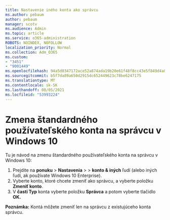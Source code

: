 ```yaml
---
title: Nastavenie iného konta ako správcu
ms.author: pebaum
author: pebaum
manager: scotv
ms.audience: Admin
ms.topic: article
ms.service: o365-administration
ROBOTS: NOINDEX, NOFOLLOW
localization_priority: Normal
ms.collection: Adm_O365
ms.custom:
- "3451"
- "9001449"
ms.openlocfilehash: 94a5d0347172ace52a874ada19b20e61f48f8cc43e5f849d4a8400a2288aeb88
ms.sourcegitcommit: b5f7da89a650d2915dc652449623c78be6247175
ms.translationtype: MT
ms.contentlocale: sk-SK
ms.lasthandoff: 08/05/2021
ms.locfileid: "53993224"
---
```

# <a name="change-a-standard-user-account-to-an-administrator-in-windows-10"></a>Zmena štandardného používateľského konta na správcu v Windows 10

Tu je návod na zmenu štandardného používateľského konta na správcu v Windows 10:

1. Prejdite na **ponuku**  >  **Nastavenia**  >    >  **konto & iných** ľudí (alebo iných ľudí, ak používate Windows 10 Enterprise).
2. Vyberte konto, ktoré chcete zmeniť ako správcu, a vyberte položku **Zmeniť konto**.
3. V **časti Typ** konta vyberte položku **Správca** a potom vyberte tlačidlo **OK.**

**Poznámka:** Kontá môžete zmeniť len na správcu z existujúceho konta správcu.